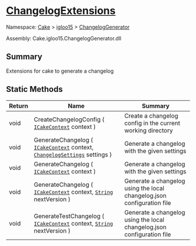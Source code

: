 # [ChangelogExtensions](./ChangelogExtensions.md)

Namespace: [Cake]() > [igloo15]() > [ChangelogGenerator](./README.md)

Assembly: Cake.igloo15.ChangelogGenerator.dll

## Summary
Extensions for cake to generate a changelog

## Static Methods

| Return | Name | Summary | 
| --- | --- | --- | 
| void | CreateChangelogConfig ( [`ICakeContext`](./ChangelogExtensions.md) context ) | Create a changelog config in the current working directory | 
| void | GenerateChangelog ( [`ICakeContext`](./ChangelogExtensions.md) context, [`ChangelogSettings`](./ChangelogExtensions.md) settings ) | Generate a changelog with the given settings | 
| void | GenerateChangelog ( [`ICakeContext`](./ChangelogExtensions.md) context ) | Generate a changelog with the given settings | 
| void | GenerateChangelog ( [`ICakeContext`](./ChangelogExtensions.md) context, [`String`](https://docs.microsoft.com/en-us/dotnet/api/System.String) nextVersion ) | Generate a changelog using the local changelog.json configuration file | 
| void | GenerateTestChangelog ( [`ICakeContext`](./ChangelogExtensions.md) context, [`String`](https://docs.microsoft.com/en-us/dotnet/api/System.String) nextVersion ) | Generate a changelog using the local changelog.json configuration file | 


